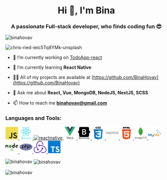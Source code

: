 <h1 align="center">Hi 👋, I'm Bina</h1>
<h3 align="center">A passionate Full-stack developer, who finds coding fun 😎 </h3>

<p align="left"> <img src="https://komarev.com/ghpvc/?username=binahovav&label=Profile%20views&color=0e75b6&style=flat" alt="binahovav" /> </p>


![chris-ried-ieic5Tq8YMk-unsplash](https://github.com/BinaHovav/BinaHovav/assets/123931280/cbef3a6c-86e9-49bb-a5f9-6b3034069f5f)

- 🔭 I’m currently working on [TodoApp-react](https://github.com/BinaHovav/react-TodoApp)

- 🌱 I’m currently learning **React Native**

- 👨‍💻 All of my projects are available at [https://github.com/BinaHovav](https://github.com/BinaHovav)

- 💬 Ask me about **React, Vue, MongoDB, NodeJS, NextJS, SCSS**

- 📫 How to reach me **binahovav@gmail.com**

<p align="left">
</p>

<h3 align="left">Languages and Tools:</h3>
<p align="left"> <a href="https://developer.mozilla.org/en-US/docs/Web/JavaScript" target="_blank" rel="noreferrer"> <img src="https://raw.githubusercontent.com/devicons/devicon/master/icons/javascript/javascript-original.svg" alt="javascript" width="40" height="40"/> </a>
 <a href="https://reactjs.org/" target="_blank" rel="noreferrer"> <img src="https://raw.githubusercontent.com/devicons/devicon/master/icons/react/react-original-wordmark.svg" alt="react" width="40" height="40"/> </a> <a href="https://reactnative.dev/" target="_blank" rel="noreferrer"> <img src="https://reactnative.dev/img/header_logo.svg" alt="reactnative" width="40" height="40"/> </a>   <a href="https://vuejs.org/" target="_blank" rel="noreferrer"> <img src="https://raw.githubusercontent.com/devicons/devicon/master/icons/vuejs/vuejs-original-wordmark.svg" alt="vuejs" width="40" height="40"/> </a>
   <a href="https://getbootstrap.com" target="_blank" rel="noreferrer"> <img src="https://raw.githubusercontent.com/devicons/devicon/master/icons/bootstrap/bootstrap-plain-wordmark.svg" alt="bootstrap" width="40" height="40"/> </a> 
  <a href="https://www.w3schools.com/css/" target="_blank" rel="noreferrer"> <img src="https://raw.githubusercontent.com/devicons/devicon/master/icons/css3/css3-original-wordmark.svg" alt="css3" width="40" height="40"/> </a> <a href="https://expressjs.com" target="_blank" rel="noreferrer"> <img src="https://raw.githubusercontent.com/devicons/devicon/master/icons/express/express-original-wordmark.svg" alt="express" width="40" height="40"/> </a> <a href="https://www.w3.org/html/" target="_blank" rel="noreferrer"> <img src="https://raw.githubusercontent.com/devicons/devicon/master/icons/html5/html5-original-wordmark.svg" alt="html5" width="40" height="40"/> </a>  <a href="https://www.mongodb.com/" target="_blank" rel="noreferrer"> <img src="https://raw.githubusercontent.com/devicons/devicon/master/icons/mongodb/mongodb-original-wordmark.svg" alt="mongodb" width="40" height="40"/> </a> <a href="https://www.mysql.com/" target="_blank" rel="noreferrer"> <img src="https://raw.githubusercontent.com/devicons/devicon/master/icons/mysql/mysql-original-wordmark.svg" alt="mysql" width="40" height="40"/> </a> <a href="https://nodejs.org" target="_blank" rel="noreferrer"> <img src="https://raw.githubusercontent.com/devicons/devicon/master/icons/nodejs/nodejs-original-wordmark.svg" alt="nodejs" width="40" height="40"/> </a> <a href="https://www.php.net" target="_blank" rel="noreferrer"> <img src="https://raw.githubusercontent.com/devicons/devicon/master/icons/php/php-original.svg" alt="php" width="40" height="40"/> </a> <a href="https://redux.js.org" target="_blank" rel="noreferrer"> <img src="https://raw.githubusercontent.com/devicons/devicon/master/icons/redux/redux-original.svg" alt="redux" width="40" height="40"/> </a> <a href="https://www.typescriptlang.org/" target="_blank" rel="noreferrer"> <img src="https://raw.githubusercontent.com/devicons/devicon/master/icons/typescript/typescript-original.svg" alt="typescript" width="40" height="40"/> </a> </p>

  
<p><img align="left" src="https://github-readme-stats.vercel.app/api/top-langs?username=binahovav&show_icons=true&locale=en&layout=compact" alt="binahovav" /></p>

<p>&nbsp;<img align="center" src="https://github-readme-stats.vercel.app/api?username=binahovav&show_icons=true&locale=en" alt="binahovav" /></p>

<p><img align="center" src="https://github-readme-streak-stats.herokuapp.com/?user=binahovav&" alt="binahovav" /></p>

